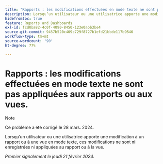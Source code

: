 ```yaml
---
title: "Rapports : les modifications effectuées en mode texte ne sont pas appliquées aux rapports ou aux vues"
description: Lorsqu’un utilisateur ou une utilisatrice apporte une modification à un rapport ou à une vue en mode texte, ces modifications ne sont pas enregistrées et s’appliquent au rapport ou à la vue.
hidefromtoc: true
feature: Reports and Dashboards
exl-id: fcd0ba82-4c0f-4090-8450-123e0abb3be4
source-git-commit: 9457b520c469c729f8727b1efd21bbde117b9546
workflow-type: tm+mt
source-wordcount: '90'
ht-degree: 77%

---
```


# Rapports : les modifications effectuées en mode texte ne sont pas appliquées aux rapports ou aux vues.

>[!NOTE]
>
>Ce problème a été corrigé le 28 mars. 2024.

Lorsqu’un utilisateur ou une utilisatrice apporte une modification à un rapport ou à une vue en mode texte, ces modifications ne sont ni enregistrées ni appliquées au rapport ou à la vue.

_Premier signalement le jeudi 21 février 2024._
